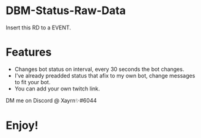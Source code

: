 # DBM-Status-Raw-Data

Insert this RD to a EVENT. 

# Features

- Changes bot status on interval, every 30 seconds the bot changes. 
- I've already preadded status that afix to my own bot, change messages to fit your bot.
- You can add your own twitch link.

DM me on Discord @ Xayrn✨#6044

# Enjoy!
